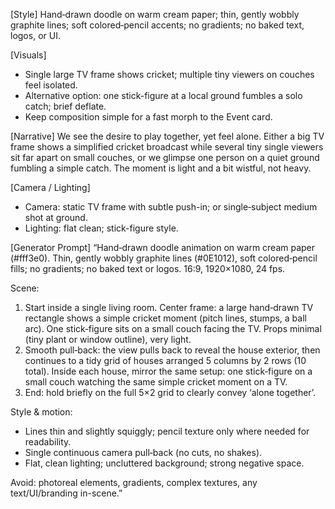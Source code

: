 [Style]
Hand‑drawn doodle on warm cream paper; thin, gently wobbly graphite lines; soft colored‑pencil accents; no gradients; no baked text, logos, or UI.

 
[Visuals]
- Single large TV frame shows cricket; multiple tiny viewers on couches feel isolated.
- Alternative option: one stick-figure at a local ground fumbles a solo catch; brief deflate.
- Keep composition simple for a fast morph to the Event card.

[Narrative]
We see the desire to play together, yet feel alone. Either a big TV frame shows a simplified cricket broadcast while several tiny single viewers sit far apart on small couches, or we glimpse one person on a quiet ground fumbling a simple catch. The moment is light and a bit wistful, not heavy.

[Camera / Lighting]
- Camera: static TV frame with subtle push-in; or single‑subject medium shot at ground.
- Lighting: flat clean; stick-figure style.


[Generator Prompt]
“Hand‑drawn doodle animation on warm cream paper (#fff3e0). Thin, gently wobbly graphite lines (#0E1012), soft colored‑pencil fills; no gradients; no baked text or logos. 16:9, 1920×1080, 24 fps.

Scene:
1) Start inside a single living room. Center frame: a large hand‑drawn TV rectangle shows a simple cricket moment (pitch lines, stumps, a ball arc). One stick‑figure sits on a small couch facing the TV. Props minimal (tiny plant or window outline), very light.
2) Smooth pull‑back: the view pulls back to reveal the house exterior, then continues to a tidy grid of houses arranged 5 columns by 2 rows (10 total). Inside each house, mirror the same setup: one stick‑figure on a small couch watching the same simple cricket moment on a TV.
3) End: hold briefly on the full 5×2 grid to clearly convey ‘alone together’.

Style & motion:
- Lines thin and slightly squiggly; pencil texture only where needed for readability.
- Single continuous camera pull‑back (no cuts, no shakes).
- Flat, clean lighting; uncluttered background; strong negative space.

Avoid: photoreal elements, gradients, complex textures, any text/UI/branding in-scene.”
